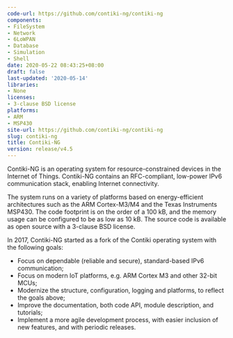 ```yaml
---
code-url: https://github.com/contiki-ng/contiki-ng
components:
- FileSystem
- Network
- 6LoWPAN
- Database
- Simulation
- Shell
date: 2020-05-22 08:43:25+08:00
draft: false
last-updated: '2020-05-14'
libraries:
- None
licenses:
- 3-clause BSD license
platforms:
- ARM
- MSP430
site-url: https://github.com/contiki-ng/contiki-ng
slug: contiki-ng
title: Contiki-NG
version: release/v4.5
---
```


Contiki-NG is an operating system for resource-constrained devices in the Internet of Things. Contiki-NG contains an RFC-compliant, low-power IPv6 communication stack, enabling Internet connectivity.

<!--more-->

The system runs on a variety of platforms based on energy-efficient architectures such as the ARM Cortex-M3/M4 and the Texas Instruments MSP430. The code footprint is on the order of a 100 kB, and the memory usage can be configured to be as low as 10 kB. The source code is available as open source with a 3-clause BSD license.

In 2017, Contiki-NG started as a fork of the Contiki operating system with the following goals:

- Focus on dependable (reliable and secure), standard-based IPv6 communication;
- Focus on modern IoT platforms, e.g. ARM Cortex M3 and other 32-bit MCUs;
- Modernize the structure, configuration, logging and platforms, to reflect the goals above;
- Improve the documentation, both code API, module description, and tutorials;
- Implement a more agile development process, with easier inclusion of new features, and with periodic releases.
